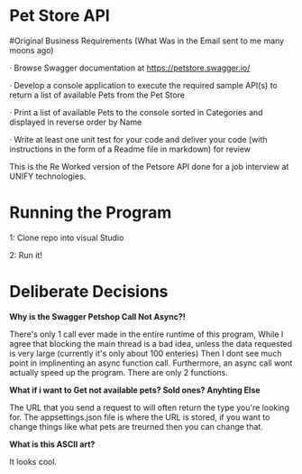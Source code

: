 # Pet Store API

#Original Business Requirements (What Was in the Email sent to me many moons ago)

·  Browse Swagger documentation at https://petstore.swagger.io/

·  Develop a console application to execute the required sample API(s) to return a list of available Pets from the Pet Store

·  Print a list of available Pets to the console sorted in Categories and displayed in reverse order by Name

·  Write at least one unit test for your code and deliver your code (with instructions in the form of a Readme file in markdown) for review

This is the Re Worked version of the Petsore API done for a job interview at UNIFY technologies.

# Running the Program

1: Clone repo into visual Studio

2: Run it!

# Deliberate Decisions

**Why is the Swagger Petshop Call Not Async?!**

There's only 1 call ever made in the entire runtime of this program, While I agree that blocking the main thread 
is a bad idea, unless the data requested is very large (currently it's only about 100 enteries) Then I dont see much point in implinenting
an async function call. Furthermore, an async call wont actually speed up the program. There are only 2 functions.

**What if i want to Get not available pets? Sold ones? Anyhting Else**

The URL that you send a request to will often return the type you're looking for. The appsettings.json file is where the URL is stored, if you want to change things like what pets are treurned then you can change that.

**What is this ASCII art?**

It looks cool.
